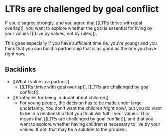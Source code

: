 # LTRs are challenged by goal conflict
If you disagree strongly, and you agree that [[LTRs thrive with goal overlap]], you want to explore whether the goal is essential for living by your values ([[Live by values, not by rules]]).

This goes especially if you have sufficient time (ie. you're young) and you think that you can build a partnership that is as good as the one you have right now.

## Backlinks
* [[What I value in a partner]]
	* [[LTRs thrive with goal overlap]], [[LTRs are challenged by goal conflict]].
* [[Strategies for being in doubt about children]]
	* For young people, the decision has to be made under large uncertainty. You don't want the children /right now/, but you do want to be in a relationship that you think will fulfill your values. This means that [[LTRs are challenged by goal conflict]], and that you want to explore whether having children is necessary to live by your values. If not, that may be a solution to the problem.

<!-- #Life -->

<!-- {BearID:53D2CCDF-DBCF-4184-A60D-810531A5A02E-15756-00001304074211EB} -->
